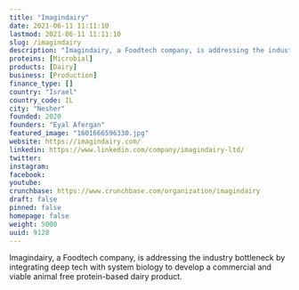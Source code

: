 ```yaml
---
title: "Imagindairy"
date: 2021-06-11 11:11:10
lastmod: 2021-06-11 11:11:10
slug: /imagindairy
description: "Imagindairy, a Foodtech company, is addressing the industry bottleneck by integrating deep tech with system biology to develop a commercial and viable animal free protein-based dairy product."
proteins: [Microbial]
products: [Dairy]
business: [Production]
finance_type: []
country: "Israel"
country_code: IL
city: "Nesher"
founded: 2020
founders: "Eyal Afergan"
featured_image: "1601666596330.jpg"
website: https://imagindairy.com/
linkedin: https://www.linkedin.com/company/imagindairy-ltd/
twitter: 
instagram: 
facebook: 
youtube: 
crunchbase: https://www.crunchbase.com/organization/imagindairy
draft: false
pinned: false
homepage: false
weight: 5000
uuid: 9128
---
```

Imagindairy, a Foodtech company, is addressing the industry bottleneck by integrating deep tech with system biology to develop a commercial and viable animal free protein-based dairy product.
